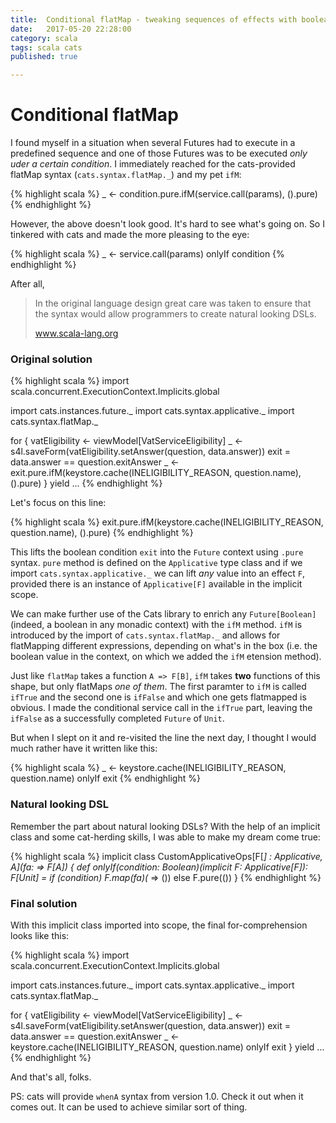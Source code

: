 ```yaml
---
title:  Conditional flatMap - tweaking sequences of effects with boolean conditions
date:   2017-05-20 22:28:00
category: scala
tags: scala cats
published: true

---
```


# Conditional flatMap

I found myself in a situation when several Futures had to execute in a predefined sequence and one of those Futures was to be executed _only uder a certain condition_. I immediately reached for the cats-provided flatMap syntax (`cats.syntax.flatMap._`) and my pet `ifM`:

{% highlight scala %}
  _ <- condition.pure.ifM(service.call(params), ().pure)
{% endhighlight %}

However, the above doesn't look good. It's hard to see what's going on. So I tinkered with cats and made the more pleasing to the eye:

{% highlight scala %}
  _ <- service.call(params) onlyIf condition
{% endhighlight %}

After all,

>  In the original language design great care was taken to ensure that the syntax would allow programmers to create natural looking DSLs.
> 
> www.scala-lang.org



### Original solution

{% highlight scala %}
import scala.concurrent.ExecutionContext.Implicits.global

import cats.instances.future._
import cats.syntax.applicative._
import cats.syntax.flatMap._

for {
  vatEligibility <- viewModel[VatServiceEligibility]
  _ <- s4l.saveForm(vatEligibility.setAnswer(question, data.answer))
  exit = data.answer == question.exitAnswer
  _ <- exit.pure.ifM(keystore.cache(INELIGIBILITY_REASON, question.name), ().pure)
} yield ...
{% endhighlight %}

Let's focus on this line:

{% highlight scala %}
exit.pure.ifM(keystore.cache(INELIGIBILITY_REASON, question.name), ().pure)
{% endhighlight %}

This lifts the boolean condition `exit` into the `Future` context using `.pure` syntax. `pure` method is defined on the `Applicative` type class and if we import `cats.syntax.applicative._` we can lift _any_ value into an effect `F`, provided there is an instance of `Applicative[F]` available in the implicit scope.

We can make further use of the Cats library to enrich any `Future[Boolean]` (indeed, a boolean in any monadic context) with the `ifM` method. `ifM` is introduced by the import of `cats.syntax.flatMap._` and allows for flatMapping different expressions, depending on what's in the box (i.e. the boolean value in the context, on which we added the `ifM` etension method).

Just like `flatMap` takes a function `A => F[B]`, `ifM` takes **two** functions of this shape, but only flatMaps _one of them_. The first paramter to `ifM` is called `ifTrue` and the second one is `ifFalse` and which one gets flatmapped is obvious. I made the conditional service call in the `ifTrue` part, leaving the `ifFalse` as a successfully completed `Future` of `Unit`.

But when I slept on it and re-visited the line the next day, I thought I would much rather have it written like this:

{% highlight scala %}
  _ <- keystore.cache(INELIGIBILITY_REASON, question.name) onlyIf exit
{% endhighlight %}

### Natural looking DSL

Remember the part about natural looking DSLs? With the help of an implicit class and some cat-herding skills, I was able to make my dream come true:

{% highlight scala %}
implicit class CustomApplicativeOps[F[_] : Applicative, A](fa: => F[A]) {
  def onlyIf(condition: Boolean)(implicit F: Applicative[F]): F[Unit] =
    if (condition) F.map(fa)(_ => ()) else F.pure(())
}
{% endhighlight %}


### Final solution
With this implicit class imported into scope, the final for-comprehension looks like this:

{% highlight scala %}
import scala.concurrent.ExecutionContext.Implicits.global

import cats.instances.future._
import cats.syntax.applicative._
import cats.syntax.flatMap._

for {
  vatEligibility <- viewModel[VatServiceEligibility]
  _ <- s4l.saveForm(vatEligibility.setAnswer(question, data.answer))
  exit = data.answer == question.exitAnswer
  _ <- keystore.cache(INELIGIBILITY_REASON, question.name) onlyIf exit
} yield ...
{% endhighlight %}

And that's all, folks.

PS: cats will provide `whenA` syntax from version 1.0. Check it out when it comes out. It can be used to achieve similar sort of thing.

